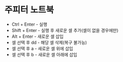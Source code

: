 # 주피터 노트북
- Ctrl + Enter - 실행
- Shift + Enter - 실행 후 새로운 셀 추가(셀이 없을 경우에만)
- Alt + Enter - 새로운 셀 삽입
- 셀 선택 후 dd - 해당 셀 삭제(복구 불가능)
- 셀 선택 후 a - 새로운 셀 위에 삽입
- 셀 선택 후 b - 새로운 셀 아래에 삽입